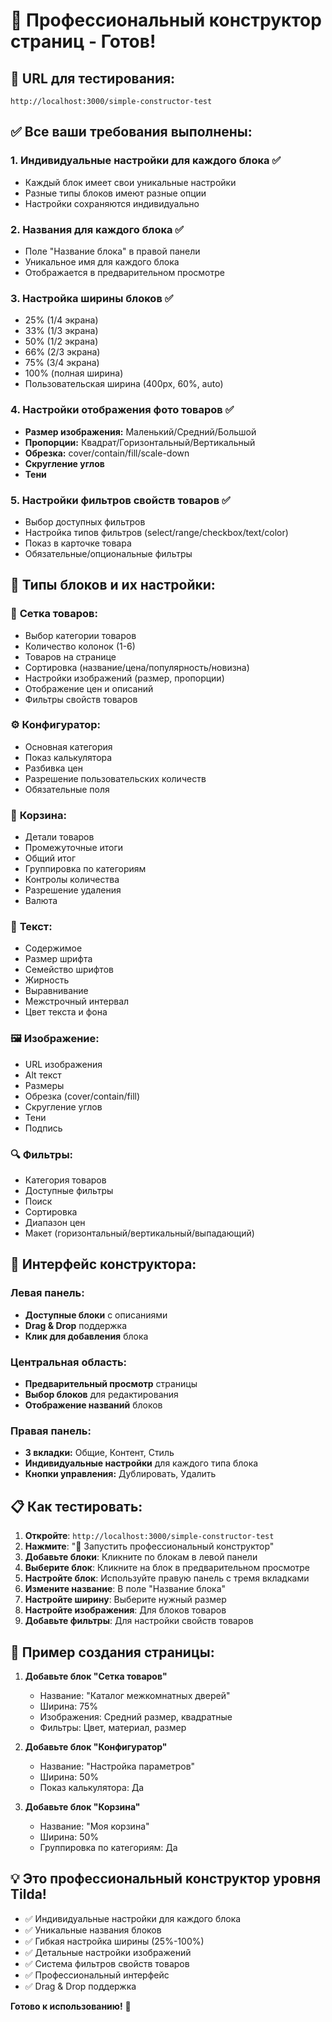 # 🎨 Профессиональный конструктор страниц - Готов!

## 🚀 **URL для тестирования:**
`http://localhost:3000/simple-constructor-test`

## ✅ **Все ваши требования выполнены:**

### 1. **Индивидуальные настройки для каждого блока** ✅
- Каждый блок имеет свои уникальные настройки
- Разные типы блоков имеют разные опции
- Настройки сохраняются индивидуально

### 2. **Названия для каждого блока** ✅
- Поле "Название блока" в правой панели
- Уникальное имя для каждого блока
- Отображается в предварительном просмотре

### 3. **Настройка ширины блоков** ✅
- 25% (1/4 экрана)
- 33% (1/3 экрана) 
- 50% (1/2 экрана)
- 66% (2/3 экрана)
- 75% (3/4 экрана)
- 100% (полная ширина)
- Пользовательская ширина (400px, 60%, auto)

### 4. **Настройки отображения фото товаров** ✅
- **Размер изображения:** Маленький/Средний/Большой
- **Пропорции:** Квадрат/Горизонтальный/Вертикальный
- **Обрезка:** cover/contain/fill/scale-down
- **Скругление углов**
- **Тени**

### 5. **Настройки фильтров свойств товаров** ✅
- Выбор доступных фильтров
- Настройка типов фильтров (select/range/checkbox/text/color)
- Показ в карточке товара
- Обязательные/опциональные фильтры

## 🎯 **Типы блоков и их настройки:**

### 🏪 **Сетка товаров:**
- Выбор категории товаров
- Количество колонок (1-6)
- Товаров на странице
- Сортировка (название/цена/популярность/новизна)
- Настройки изображений (размер, пропорции)
- Отображение цен и описаний
- Фильтры свойств товаров

### ⚙️ **Конфигуратор:**
- Основная категория
- Показ калькулятора
- Разбивка цен
- Разрешение пользовательских количеств
- Обязательные поля

### 🛒 **Корзина:**
- Детали товаров
- Промежуточные итоги
- Общий итог
- Группировка по категориям
- Контролы количества
- Разрешение удаления
- Валюта

### 📝 **Текст:**
- Содержимое
- Размер шрифта
- Семейство шрифтов
- Жирность
- Выравнивание
- Межстрочный интервал
- Цвет текста и фона

### 🖼️ **Изображение:**
- URL изображения
- Alt текст
- Размеры
- Обрезка (cover/contain/fill)
- Скругление углов
- Тени
- Подпись

### 🔍 **Фильтры:**
- Категория товаров
- Доступные фильтры
- Поиск
- Сортировка
- Диапазон цен
- Макет (горизонтальный/вертикальный/выпадающий)

## 🎨 **Интерфейс конструктора:**

### Левая панель:
- **Доступные блоки** с описаниями
- **Drag & Drop** поддержка
- **Клик для добавления** блока

### Центральная область:
- **Предварительный просмотр** страницы
- **Выбор блоков** для редактирования
- **Отображение названий** блоков

### Правая панель:
- **3 вкладки:** Общие, Контент, Стиль
- **Индивидуальные настройки** для каждого типа блока
- **Кнопки управления:** Дублировать, Удалить

## 📋 **Как тестировать:**

1. **Откройте**: `http://localhost:3000/simple-constructor-test`
2. **Нажмите**: "🎨 Запустить профессиональный конструктор"
3. **Добавьте блоки**: Кликните по блокам в левой панели
4. **Выберите блок**: Кликните на блок в предварительном просмотре
5. **Настройте блок**: Используйте правую панель с тремя вкладками
6. **Измените название**: В поле "Название блока"
7. **Настройте ширину**: Выберите нужный размер
8. **Настройте изображения**: Для блоков товаров
9. **Добавьте фильтры**: Для настройки свойств товаров

## 🎯 **Пример создания страницы:**

1. **Добавьте блок "Сетка товаров"**
   - Название: "Каталог межкомнатных дверей"
   - Ширина: 75%
   - Изображения: Средний размер, квадратные
   - Фильтры: Цвет, материал, размер

2. **Добавьте блок "Конфигуратор"**
   - Название: "Настройка параметров"
   - Ширина: 50%
   - Показ калькулятора: Да

3. **Добавьте блок "Корзина"**
   - Название: "Моя корзина"
   - Ширина: 50%
   - Группировка по категориям: Да

## 💡 **Это профессиональный конструктор уровня Tilda!**

- ✅ Индивидуальные настройки для каждого блока
- ✅ Уникальные названия блоков
- ✅ Гибкая настройка ширины (25%-100%)
- ✅ Детальные настройки изображений
- ✅ Система фильтров свойств товаров
- ✅ Профессиональный интерфейс
- ✅ Drag & Drop поддержка

**Готово к использованию!** 🎉

